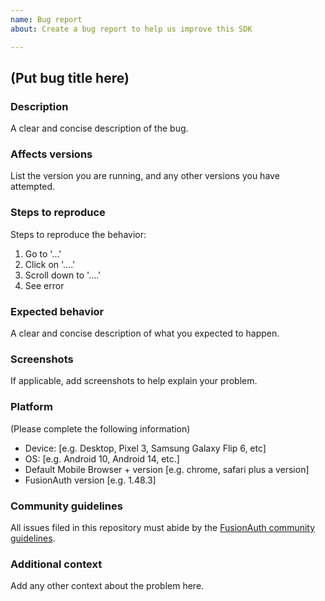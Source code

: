 ```yaml
---
name: Bug report
about: Create a bug report to help us improve this SDK

---
```


## (Put bug title here)

### Description 
A clear and concise description of the bug.

### Affects versions
List the version you are running, and any other versions you have attempted. 

### Steps to reproduce
Steps to reproduce the behavior:
1. Go to '...'
2. Click on '....'
3. Scroll down to '....'
4. See error

### Expected behavior
A clear and concise description of what you expected to happen.

### Screenshots
If applicable, add screenshots to help explain your problem.

### Platform
(Please complete the following information)
- Device: [e.g. Desktop, Pixel 3, Samsung Galaxy Flip 6, etc]
- OS: [e.g. Android 10, Android 14, etc.]
- Default Mobile Browser + version [e.g. chrome, safari plus a version]
- FusionAuth version [e.g. 1.48.3]

### Community guidelines
All issues filed in this repository must abide by the [FusionAuth community guidelines](https://fusionauth.io/community/forum/topic/1000/code-of-conduct).

### Additional context
Add any other context about the problem here.

